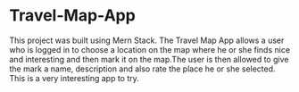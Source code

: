 # Travel-Map-App
This project was built using Mern Stack.
The Travel Map App allows a user who is logged in to choose a location
on the map where he or she finds nice and interesting and then mark
it on the map.The user is then allowed to give the mark a name, description 
and also rate the place he or she selected. This is a very interesting app to try.
